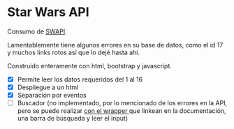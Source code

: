 # Star Wars API

Consumo de <a href="https://swapi.dev/">SWAPI</a>.

Lamentablemente tiene algunos errores en su base de datos, como el id 17 y muchos links rotos así que lo dejé hasta ahí.

Construido enteramente con html, bootstrap y javascript.
- [x] Permite leer los datos requeridos del 1 al 16
- [x] Despliegue a un html
- [x] Separación por eventos
- [ ] Buscador (no implementado, por lo mencionado de los errores en la API, pero se puede realizar <a href="https://github.com/cfjedimaster/SWAPI-Wrapper">con el wrapper </a> que linkean en la documentación, una barra de búsqueda y leer el input)
